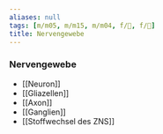```yaml
---
aliases: null
tags: [m/m05, m/m15, m/m04, f/🧠, f/🔬]
title: Nervengewebe
---
```

### Nervengewebe
- [[Neuron]]
- [[Gliazellen]]
- [[Axon]]
- [[Ganglien]]
- [[Stoffwechsel des ZNS]]